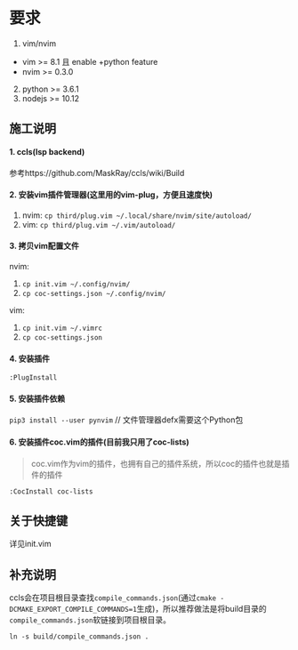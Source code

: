 # 要求
1. vim/nvim
- vim >= 8.1 且 enable +python feature
- nvim >= 0.3.0
2. python >= 3.6.1
3. nodejs >= 10.12

## 施工说明

#### 1. ccls(lsp backend)
参考https://github.com/MaskRay/ccls/wiki/Build

#### 2. 安装vim插件管理器(这里用的vim-plug，方便且速度快)
1. nvim: `cp third/plug.vim ~/.local/share/nvim/site/autoload/`
2. vim: `cp third/plug.vim ~/.vim/autoload/`

#### 3. 拷贝vim配置文件
nvim:
  1. `cp init.vim ~/.config/nvim/`
  2. `cp coc-settings.json ~/.config/nvim/`

vim:
  1. `cp init.vim ~/.vimrc`
  2. `cp coc-settings.json `

#### 4. 安装插件
`:PlugInstall`

#### 5. 安装插件依赖
`pip3 install --user pynvim` // 文件管理器defx需要这个Python包

#### 6. 安装插件coc.vim的插件(目前我只用了coc-lists)
> coc.vim作为vim的插件，也拥有自己的插件系统，所以coc的插件也就是插件的插件

`:CocInstall coc-lists`

## 关于快捷键
详见init.vim

## 补充说明
ccls会在项目根目录查找`compile_commands.json`(通过`cmake -DCMAKE_EXPORT_COMPILE_COMMANDS=1`生成)，所以推荐做法是将build目录的`compile_commands.json`软链接到项目根目录。

`ln -s build/compile_commands.json .`


